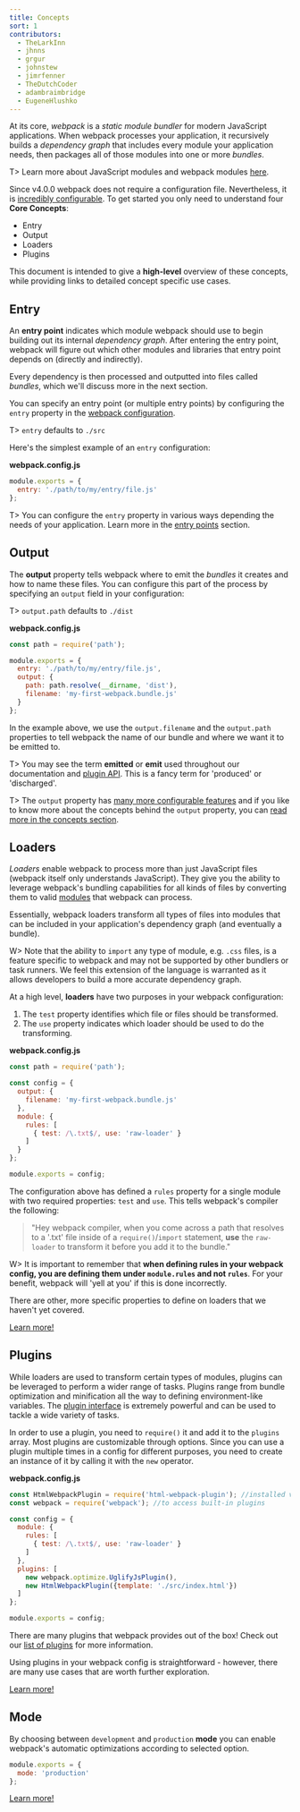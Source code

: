 ```yaml
---
title: Concepts
sort: 1
contributors:
  - TheLarkInn
  - jhnns
  - grgur
  - johnstew
  - jimrfenner
  - TheDutchCoder
  - adambraimbridge
  - EugeneHlushko
---
```


At its core, *webpack* is a _static module bundler_ for modern JavaScript applications. When webpack processes your application, it recursively builds a _dependency graph_ that includes every module your application needs, then packages all of those modules into one or more _bundles_.

T> Learn more about JavaScript modules and webpack modules [here](/concepts/modules).

Since v4.0.0 webpack does not require a configuration file. Nevertheless, it is [incredibly configurable](/configuration). To get started you only need to understand four **Core Concepts**:

- Entry
- Output
- Loaders
- Plugins

This document is intended to give a **high-level** overview of these concepts, while providing links to detailed concept specific use cases.


## Entry

An **entry point** indicates which module webpack should use to begin building out its internal *dependency graph*. After entering the entry point, webpack will figure out which other modules and libraries that entry point depends on (directly and indirectly).

Every dependency is then processed and outputted into files called *bundles*, which we'll discuss more in the next section.

You can specify an entry point (or multiple entry points) by configuring the `entry` property in the [webpack configuration](/configuration).

T> `entry` defaults to `./src`

Here's the simplest example of an `entry` configuration:

__webpack.config.js__

``` js
module.exports = {
  entry: './path/to/my/entry/file.js'
};
```

T> You can configure the `entry` property in various ways depending the needs of your application. Learn more in the [entry points](/concepts/entry-points) section.


## Output

The **output** property tells webpack where to emit the *bundles* it creates and how to name these files. You can configure this part of the process by specifying an `output` field in your configuration:

T> `output.path` defaults to `./dist`

__webpack.config.js__

```javascript
const path = require('path');

module.exports = {
  entry: './path/to/my/entry/file.js',
  output: {
    path: path.resolve(__dirname, 'dist'),
    filename: 'my-first-webpack.bundle.js'
  }
};
```

In the example above, we use the `output.filename` and the `output.path` properties to tell webpack the name of our bundle and where we want it to be emitted to.

T> You may see the term **emitted** or **emit** used throughout our documentation and [plugin API](/api/plugins). This is a fancy term for 'produced' or 'discharged'.

T> The `output` property has [many more configurable features](/configuration/output) and if you like to know more about the concepts behind the `output` property, you can [read more in the concepts section](/concepts/output).


## Loaders

*Loaders* enable webpack to process more than just JavaScript files (webpack itself only understands JavaScript). They give you the ability to leverage webpack's bundling capabilities for all kinds of files by converting them to valid [modules](/concepts/modules) that webpack can process.

Essentially, webpack loaders transform all types of files into modules that can be included in your application's dependency graph (and eventually a bundle).

W> Note that the ability to `import` any type of module, e.g. `.css` files, is a feature specific to webpack and may not be supported by other bundlers or task runners. We feel this extension of the language is warranted as it allows developers to build a more accurate dependency graph.

At a high level, __loaders__ have two purposes in your webpack configuration:

1. The `test` property identifies which file or files should be transformed.
2. The `use` property indicates which loader should be used to do the transforming.

__webpack.config.js__

```javascript
const path = require('path');

const config = {
  output: {
    filename: 'my-first-webpack.bundle.js'
  },
  module: {
    rules: [
      { test: /\.txt$/, use: 'raw-loader' }
    ]
  }
};

module.exports = config;
```

The configuration above has defined a `rules` property for a single module with two required properties: `test` and `use`. This tells webpack's compiler the following:

> "Hey webpack compiler, when you come across a path that resolves to a '.txt' file inside of a `require()`/`import` statement, **use** the `raw-loader` to transform it before you add it to the bundle."

W> It is important to remember that **when defining rules in your webpack config, you are defining them under `module.rules` and not `rules`**. For your benefit, webpack will 'yell at you' if this is done incorrectly.

There are other, more specific properties to define on loaders that we haven't yet covered.

[Learn more!](/concepts/loaders)


## Plugins

While loaders are used to transform certain types of modules, plugins can be leveraged to perform a wider range of tasks. Plugins range from bundle optimization and minification all the way to defining environment-like variables. The [plugin interface](/api/plugins) is extremely powerful and can be used to tackle a wide variety of tasks.

In order to use a plugin, you need to `require()` it and add it to the `plugins` array. Most plugins are customizable through options. Since you can use a plugin multiple times in a config for different purposes, you need to create an instance of it by calling it with the `new` operator.

**webpack.config.js**

```javascript
const HtmlWebpackPlugin = require('html-webpack-plugin'); //installed via npm
const webpack = require('webpack'); //to access built-in plugins

const config = {
  module: {
    rules: [
      { test: /\.txt$/, use: 'raw-loader' }
    ]
  },
  plugins: [
    new webpack.optimize.UglifyJsPlugin(),
    new HtmlWebpackPlugin({template: './src/index.html'})
  ]
};

module.exports = config;
```

There are many plugins that webpack provides out of the box! Check out our [list of plugins](/plugins) for more information.

Using plugins in your webpack config is straightforward - however, there are many use cases that are worth further exploration.

[Learn more!](/concepts/plugins)


## Mode

By choosing between `development` and `production` **mode** you can enable webpack's automatic optimizations according to selected option.

```javascript
module.exports = {
  mode: 'production'
};
```

[Learn more!](/concepts/mode)